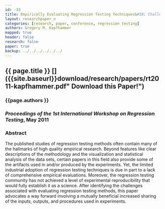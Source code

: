 ```yaml
---
id: -33
title: Empirically Evaluating Regression Testing Techniques&#58; Challenges, Solutions, and a Potential Way Forward
layout: researchpaper_n
categories: [research, paper, conference, regression testing]
authors: Gregory M. Kapfhammer
mapped: true
header: false
research: false
paper: true
backup: ../../../../../../
---
```


## {{ page.title }} [<i class="fa fa-download"></i>]({{site.baseurl}}download/research/papers/rt2011-kapfhammer.pdf" Download this Paper!")

### {{page.authors }}

### <em>Proceedings of the 1st International Workshop on Regression Testing</em>, May 2011

### Abstract

The published studies of regression testing methods often contain many of the hallmarks of high quality empirical
research. Beyond features like clear descriptions of the methodology and the visualization and statistical analysis of
the data sets, certain papers in this field also provide some of the artifacts used in and/or produced by the
experiments. Yet, the limited industrial adoption of regression testing techniques is due in part to a lack of
comprehensive empirical evaluations. Moreover, the regression testing community has not achieved a level of experimental
reproducibility that would fully establish it as a science. After identifying the challenges associated with evaluating
regression testing methods, this paper advocates a way forward involving a mutually beneficial increased sharing of the
inputs, outputs, and procedures used in experiments.
